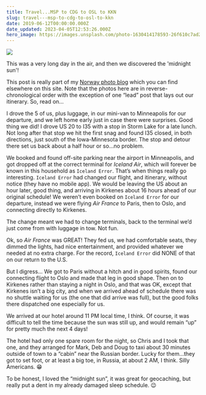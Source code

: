 ```yaml
---
title: Travel...MSP to CDG to OSL to KKN
slug: travel---msp-to-cdg-to-osl-to-kkn
date: 2019-06-12T00:00:00.000Z
date_updated: 2023-04-05T12:53:26.000Z
hero_image: https://images.unsplash.com/photo-1630414178593-26f610c7ad2e?crop=entropy&cs=tinysrgb&fit=max&fm=jpg&ixid=MnwxMTc3M3wwfDF8c2VhcmNofDI2fHxOb3J3YXl8ZW58MHx8fHwxNjgwNjk5MTU5&ixlib=rb-4.0.3&q=80&w=2000
---
```


![](https://images-summittdweller.nyc3.digitaloceanspaces.com/Norway-Photos-2019/Minneapolis-Saint%20Paul%20International%20Airport%20-%20Minneapolis,%20MN,%20June%2011,%202019/IMG_0352.png)  

This was a very long day in the air, and then we discovered the 'midnight sun'!

This post is really part of my [Norway photo blog](http://weblog-sd.docksal/photos/norway-june-2019/norway-june-2019/) which you can find elsewhere on this site.  Note that the photos here are in reverse-chronological order with the exception of one “lead” post that lays out our itinerary.  So, read on…

I drove the 5 of us, plus luggage, in our mini-van to Minneapolis for our departure, and we left home early just in case there were surprises.  Good thing we did!  I drove US 20 to I35 with a stop in Storm Lake for a late lunch.  Not long after that stop we hit the first snag and found I35 closed, in both directions, just south of the Iowa-Minnesota border.  The stop and detour there set us back about a half hour or so…no problem.

We booked and found off-site parking near the airport in Minneapolis, and got dropped off at the correct terminal for *Iceland Air*, which will forever be known in this household as `Iceland Error`.  That’s when things really go interesting.  `Iceland Error` had changed our flight, and itinerary, without notice (they have no mobile app).  We would be leaving the US about an hour later, good thing, and arriving in Kirkenes about 16 hours ahead of our original schedule! We weren’t even booked on `Iceland Error` for our departure, instead we were flying *Air France* to Paris, then to Oslo, and connecting directly to Kirkenes.

The change meant we had to change terminals, back to the terminal we’d just come from with luggage in tow. Not fun.

Ok, so *Air France* was GREAT!  They fed us, we had comfortable seats, they dimmed the lights, had nice entertainment, and provided whatever we needed at no extra charge. For the record, `Iceland Error` did NONE of that on our return to the U.S.

But I digress… We got to Paris without a hitch and in good spirits, found our connecting flight to Oslo and made that leg in good shape.  Then on to Kirkenes rather than staying a night in Oslo, and that was OK, except that Kirkenes isn’t a big city, and when we arrived ahead of schedule there was no shuttle waiting for us (the one that did arrive was full), but the good folks there dispatched one especially for us.

We arrived at our hotel around 11 PM local time, I think.  Of course, it was difficult to tell the time because the sun was still up, and would remain “up” for pretty much the next 4 days!

The hotel had only one spare room for the night, so Chris and I took that one, and they arranged for Mark, Deb and Doug to taxi about 30 minutes outside of town to a “cabin” near the Russian border.  Lucky for them…they got to set foot, or at least a big toe, in Russia, at about 2 AM, I think.  Silly Americans.  😁

To be honest, I loved the “midnight sun”, it was great for geocaching, but really put a dent in my already damaged sleep schedule. 😉
